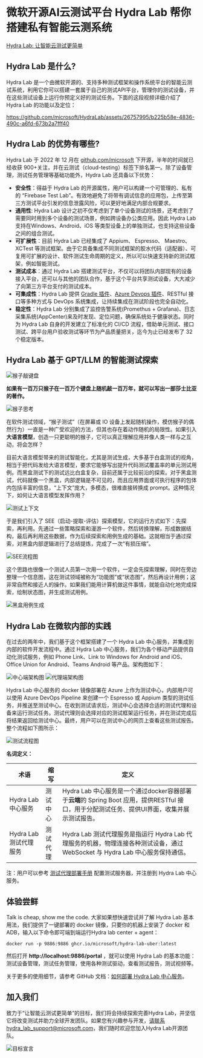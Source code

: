 # 微软开源AI云测试平台 Hydra Lab 帮你搭建私有智能云测系统

[Hydra Lab: 让智能云测试更简单](https://github.com/microsoft/HydraLab)

## Hydra Lab 是什么?

Hydra Lab 是一个由微软开源的、支持多种测试框架和操作系统平台的智能云测试系统，利用它你可以搭建一套属于自己的测试API平台，管理你的测试设备，并在这些测试设备上运行你预定义好的测试任务。下面的这段视频详细介绍了 Hydra Lab 的功能以及定位：

https://github.com/microsoft/HydraLab/assets/26757995/b225b58e-4836-490c-a6fd-673b2a7fff40

## Hydra Lab 的优势有哪些?

Hydra Lab 于 2022 年 12 月在 [github.com/microsoft](https://github.com/microsoft) 下开源，半年的时间就已经收获 900+关注，并在云测试（cloud-testing）标签下排名第一。除了设备管理，测试任务管理等基础功能外，Hydra Lab 还具备以下优势：

- **安全性**：得益于 Hydra Lab 的开源属性，用户可以构建一个可管理的、私有的 “Firebase Test Lab”。有效地避免了将带有调试信息的应用包，上传至第三方测试平台引发的信息泄露风险，可以更好地满足内部合规要求。
- **通用性**: Hydra Lab 设计之初不仅考虑到了单个设备测试的场景，还考虑到了需要同时用到多个设备的测试场景，例如跨设备办公类应用。因此 Hydra Lab 支持在Windows、Android、iOS 等类型设备上的单独测试，也支持这些设备之间的组合测试。
- **可扩展性**：目前 Hydra Lab 已经集成了 Appium、 Espresso、 Maestro、 XCTest 等测试框架。由于它具备集成不同测试框架的胶水代码（适配器）、可复用可扩展的设计、软件测试生命周期的定义，所以可以快速支持新的测试框架，例如智能测试。
- **测试成本**：通过 Hydra Lab 搭建测试平台，不仅可以将团队内部现有的设备接入平台，还可以与其他的团队合作，基于这个平台共享测试设备，大大减少了向第三方平台支付的测试成本。
- **可集成性**：Hydra Lab 提供 [Gradle 插件](https://github.com/microsoft/HydraLab/wiki/Trigger-a-test-task-run-in-the-Hydra-Lab-test-service)、[Azure Devops 插件](https://marketplace.visualstudio.com/items?itemName=MaXESteam.hydra-lab-alter)、RESTful 接口等多种方式与 DevOps 系统集成，让持续集成在测试阶段也完全自动化。
- **稳定性**：Hydra Lab 分别集成了监控告警系统(Promethus + Grafana)、日志采集系统(AppCenter)来及时发现、定位问题，确保系统处于健康状态。同时为 Hydra Lab 自身的开发建立了标准化的 CI/CD 流程，借助单元测试、接口测试、跨平台用户验收测试等环节为产品质量把关，迄今为止已经发布了 32 个稳定版本。

## Hydra Lab 基于 GPT/LLM 的智能测试探索

![猴子敲键盘](猴子敲键盘.jpg)

**如果有一百万只猴子在一百万个键盘上随机敲一百万年，就可以写出一部莎士比亚的著作。**

![猴子思考](猴子思考.jpg)

在软件测试领域，“猴子测试”（在屏幕或 IO 设备上发起随机操作，模仿猴子的偶然行为）一直是一种广受欢迎的方法，但其也存在着动作随机的局限性。如果引入**大语言模型**，创造一只更聪明的猴子，它可以真正理解应用并像人类一样与之互动，将会怎样？

目前大语言模型带来的测试智能化，尤其是测试生成，大多基于白盒测试的视角，相当于把代码发给大语言模型，要求它能够写出提升代码测试覆盖率的单元测试用例。而黑盒测试下的测试远比白盒复杂，目前还属于比较前沿的探索。对于黑盒测试，代码就像一个黑盒，内部逻辑是不可见的，而且应用界面或可执行程序的包体内包括丰富的信息，“上下文”庞大，多模态，很难直接转换成 prompt。这种情况下，如何让大语言模型发挥作用？

![测试上下文](测试上下文.jpg)

于是我们引入了 SEE（启动-提取-评估）探索模型，它的运行方式如下：先探索，再利用。先通过一些策略探索和漫游一个软件，然后转换理解，形成数据结构，最后再利用这些数据，作为后续探索和用例生成的基础。这就相当于通过探索，对黑盒内部逻辑进行了总结提炼，完成了一次“有损压缩”。

![SEE流程图](SEE流程图.jpg)

这个思路也很像一个测试人员第一次用一个软件，一定会先探索理解，同时在旁边整理一个信息图，这在测试领域被称为“功能图”或“状态图”，然后再设计用例；这非常自然和接近人的操作。如果我们能用计算机做这件事情，就能自动化地完成探索，绘制状态图，并生成测试用例。

![黑盒用例生成](黑盒用例生成.jpg)

## Hydra Lab 在微软内部的实践

在过去的两年中，我们基于这个框架搭建了一个 Hydra Lab 中心服务，并集成到内部的软件开发流程中。通过 Hydra Lab 中心服务，我们为各个移动产品提供自动化测试服务，例如 Phone Link、Link to Windows for Android and iOS、Office Union for Android、Teams Android 等产品。架构图如下：

![中心端架构图](中心端架构图.jpg)
![代理端架构图](代理端架构图.jpg)

Hydra Lab 中心服务的 docker 镜像部署在 Azure 上作为测试中心，内部用户可以使用 Azure DevOps Pipeline 来创建一个 Espresso 或 Appium 类型的测试任务，并推送至测试中心。在收到测试请求后，测试中心会选择合适的测试代理和设备来运行测试任务。测试代理则会选择对应的测试框架运行任务，并在测试完成后将结果返回给测试中心。最终，用户可以在测试中心的网页上查看这些测试报告。整个流程如下图所示：

![测试流程图](测试流程图.jpg)

**名词定义：**

| 术语 | 缩写 | 定义 |
|----|----|----|
|Hydra Lab 中心服务| 测试中心 | Hydra Lab 中心服务是一个通过docker容器部署于**云端**的 Spring Boot 应用，提供RESTful 接口，用于分配测试任务、提供UI界面，收集并展示测试报告。 |
|Hydra Lab 测试代理服务 | 测试代理 | Hydra Lab 测试代理服务是指运行 Hydra Lab 代理服务的机器，物理连接各种测试设备，通过 WebSocket 与 Hydra Lab 中心服务保持通信。 |

注：用户可以参考 [测试代理部署手册](https://github.com/microsoft/HydraLab/wiki/Test-agent-setup) 配置测试服务器，并注册到 Hydra Lab 中心服务。

## 体验尝鲜

Talk is cheap, show me the code. 大家如果想快速尝试并了解 Hydra Lab 基本用法，我们提供了一键部署的 docker 镜像，只要你的机器上安装了 docker 和 ADB，输入以下命令即可端到端运行Hydra lab center + agent：

```
docker run -p 9886:9886 ghcr.io/microsoft/hydra-lab-uber:latest
```

然后打开 **http://localhost:9886/portal** ，就可以使用 Hydra Lab 的基本功能：测试设备管理，测试任务管理，使用各种测试驱动，查看测试报告，测试视频等。

关于更多的使用细节，请参考 GitHub 文档：[如何部署 Hydra Lab 中心服务](https://github.com/microsoft/HydraLab/wiki/Deploy-Center-Docker-Container)。

## 加入我们

致力于“让智能云测试更简单”的目标，我们将会持续探索完善Hydra Lab，并坚信它将改变测试并助力全球开发团队。如果您有兴趣参与开发，请联系hydra_lab_support@microsoft.com，我们随时欢迎您加入Hydra Lab开源团队。

![目标宣言](目标宣言.jpg)
